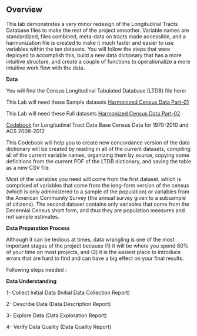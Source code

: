 ## Overview 
This lab demonstrates a very minor redesign of the Longitudinal Tracts Database files to make the rest of the project smoother.
Variable names are standardized, files combined, meta-data on tracts made accessible, and a harmonization file is created to make it much faster and easier to use variables within the ten datasets.
You will follow the steps that were deployed to accomplish this, build a new data dictionary that has a more intuitive structure, and create a couple of functions to operationalize a more intuitive work flow with the data.

**Data**

You will find the Census Longitudinal Tabulated Database (LTDB) file here:

This Lab will need these Sample datasets [Harmonized Census Data Part-01](https://watts-college.github.io/cpp-528-fall-2021/data/LTDB_Std_All_Sample.zip)

This Lab will need these Full datasets [Harmonized Census Data Part-02](https://watts-college.github.io/cpp-528-fall-2021/data/LTDB_Std_All_fullcount.zip)


[Codebook](https://watts-college.github.io/cpp-528-fall-2021/data/LTDB-codebook.pdf) for Longitudinal Tract Data Base Census Data for 1970-2010 and ACS 2008-2012 

This Codebook will help you to create new concordance version of the data dictionary will be created by reading in all of the current datasets, 
compiling all of the current variable names, organizing them by source, copying some definitions from the current PDF of the LTDB dictionary, 
and saving the table as a new CSV file.

Most of the variables you need will come from the first dataset, which is comprised of variables that come from the long-form version of the census (which is only administered to a sample of the population) or variables from the American Community Survey (the annual survey given to a subsample of citizens).
The second dataset contains only variables that come from the Decennial Census short form, and thus they are population measures and not sample estimates.

**Data Preparation Process**

Although it can be tedious at times, data wrangling is one of the most important stages of the project because (1) it will be where you spend 80% of your time on most projects, and (2) it is the easiest place to introduce errors that are hard to find and can have a big effect on your final results.

Following steps needed :

**Data Understanding**

1- Collect Initial Data (Initial Data Collection Report)

2- Describe Data (Data Description Report)

3- Explore Data (Data Exploration Report)

4- Verify Data Quality (Data Quality Report)


